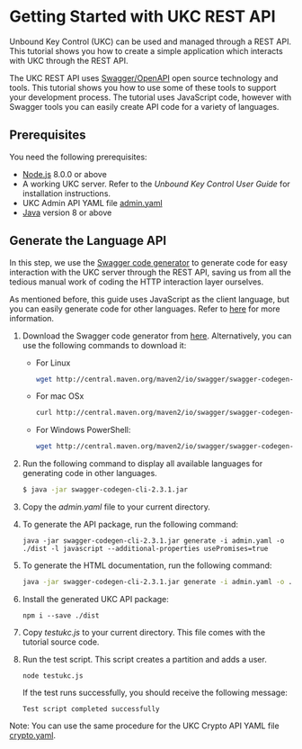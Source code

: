 # Getting Started with UKC REST API
Unbound Key Control (UKC) can be used and managed through a REST API. This tutorial shows you how to create a simple application which
interacts with UKC through the REST API.

The UKC REST API uses [Swagger/OpenAPI](https://swagger.io) open source technology and tools. This tutorial shows you how to use some of these tools to support your development process. The tutorial uses JavaScript code, however with Swagger tools you can easily create API code for a variety of languages.

## Prerequisites
You need the following prerequisites:
+ [Node.js](https://nodejs.org) 8.0.0 or above
+ A working UKC server. Refer to the *Unbound Key Control User Guide* for installation instructions.
+ UKC Admin API YAML file [admin.yaml](./admin.yaml)
+ [Java](https://java.com/en/download/) version 8 or above

## Generate the Language API
In this step, we use the [Swagger code generator](https://github.com/swagger-api/swagger-codegen) to generate code for easy interaction with the UKC server through the REST API, saving us from all the tedious manual work of coding the HTTP interaction layer ourselves. 

As mentioned before, this guide uses JavaScript as the client language, but you can easily generate code for other languages. Refer to [here](https://github.com/swagger-api/swagger-codegen/blob/master/README.md) for more information.

1. Download the Swagger code generator from [here](http://central.maven.org/maven2/io/swagger/swagger-codegen-cli/2.3.1/swagger-codegen-cli-2.3.1.jar). Alternatively, you can use the following commands to download it:
   + For Linux
      ```bash
      wget http://central.maven.org/maven2/io/swagger/swagger-codegen-cli/2.3.1/swagger-codegen-cli-2.3.1.jar
      ```
   + For mac OSx
     ```bash
     curl http://central.maven.org/maven2/io/swagger/swagger-codegen-cli/2.3.1/swagger-codegen-cli-2.3.1.jar -o swagger-codegen-cli-2.3.1.jar
     ```
   + For Windows PowerShell:
      ```bash
      wget http://central.maven.org/maven2/io/swagger/swagger-codegen-cli/2.3.1/swagger-codegen-cli-2.3.1.jar -OutFile swagger-codegen-cli-2.3.1.jar
      ```

2. Run the following command to display all available languages for generating code in other languages.
   ```bash
   $ java -jar swagger-codegen-cli-2.3.1.jar
   ```

3. Copy the *admin.yaml* file to your current directory.

4. To generate the API package, run the following command:
   ```
   java -jar swagger-codegen-cli-2.3.1.jar generate -i admin.yaml -o ./dist -l javascript --additional-properties usePromises=true
   ```

5. To generate the HTML documentation, run the following command:  
   ```bash
   java -jar swagger-codegen-cli-2.3.1.jar generate -i admin.yaml -o ./doc -l html2
   ```

6. Install the generated UKC API package:
   ```
   npm i --save ./dist
   ```

7. Copy *testukc.js* to your current directory. This file comes with the tutorial source code.

8. Run the test script. This script creates a partition and adds a user.
   ```
   node testukc.js
   ```
   If the test runs successfully, you should receive the following message:
   ```
   Test script completed successfully
   ```

Note: You can use the same procedure for the UKC Crypto API YAML file [crypto.yaml](./crypto.yaml).
